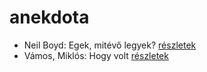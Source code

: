 # anekdota

- Neil Boyd: Egek, mitévő legyek? [részletek](../_details/Neil%20Boyd.md#id_922)
- Vámos, Miklós: Hogy volt [részletek](../_details/V%C3%A1mos%2C%20Mikl%C3%B3s.md#id_1013)